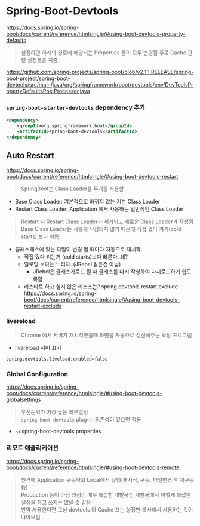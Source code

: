 # Spring-Boot-Devtools
https://docs.spring.io/spring-boot/docs/current/reference/htmlsingle/#using-boot-devtools-property-defaults
  
> 설정하면 아래의 경로에 해당되는 Properties 들이 모두 변경됨 주로 Cache 관련 설정들을 꺼줌  
  
https://github.com/spring-projects/spring-boot/blob/v2.1.1.RELEASE/spring-boot-project/spring-boot-devtools/src/main/java/org/springframework/boot/devtools/env/DevToolsPropertyDefaultsPostProcessor.java

### `spring-boot-starter-devtools` dependency 추가
```xml
<dependency>
    <groupId>org.springframework.boot</groupId>
    <artifactId>spring-boot-devtools</artifactId>
</dependency>
```

## Auto Restart
https://docs.spring.io/spring-boot/docs/current/reference/htmlsingle/#using-boot-devtools-restart
  
> SpringBoot는 Class Loader를 두개를 사용함  
- Base Class Loader: 기본적으로 바뀌지 않는 기본 Class Loader
- Restart Class Loader: Application 에서 사용하는 일반적인 Class Loader
  
> Restart 시 Restart Class Loader가 제거되고 새로운 Class Loader가 작성됨  
> Base Class Loader는 새롭게 작성되지 않기 때문에 직접 껐다 켜기(cold starts) 보다 빠름  
  
- 클래스패스에 있는 파일이 변경 될 때마다 자동으로 재시작.
  - 직접 껐다 켜는거 (cold starts)보다 빠른다. 왜?
  - 릴로딩 보다는 느리다. (JRebel 같은건 아님)
    - JRebel은 클래스가로드 될 때 클래스를 다시 작성하여 다시로드하기 쉽도록함
  - 리스타트 하고 싶지 않은 리소스는? spring.devtools.restart.exclude
  https://docs.spring.io/spring-boot/docs/current/reference/htmlsingle/#using-boot-devtools-restart-exclude

### livereload
> Chrome 에서 서버가 재시작했을때 화면을 자동으로 갱신해주는 확장 프로그램
- livereload 서버 끄기
```
spring.devtools.liveload.enabled=false
```
### Global Configuration
https://docs.spring.io/spring-boot/docs/current/reference/htmlsingle/#using-boot-devtools-globalsettings
> 우선순위가 가장 높은 외부설정  
> `spring-boot-devtools` plug-in 의존성이 있으면 적용  
- ~/.spring-boot-devtools.properties

### 리모트 애플리케이션
https://docs.spring.io/spring-boot/docs/current/reference/htmlsingle/#using-boot-devtools-remote
> 원격에 Application 구동하고 Local에서 실행(재시작, 구동, 파일변경 후 재구동등)  
> Production 용이 아님 과정이 매우 복잡함 개발용임 개발용에서 이렇게 복잡한 설정을 하고 쓰지는 않을 것 같음  
> 만약 사용한다면 그냥 devtools 의 Cache 끄는 설정만 복사해서 사용하는 것이 나아보임  